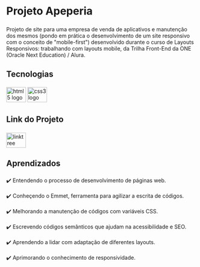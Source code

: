 <h1 align="left">Projeto Apeperia</h1>

###

<p align="left">Projeto de site para uma empresa de venda de aplicativos e manutenção dos mesmos (pondo em prática o desenvolvimento de um site responsivo com o conceito de "mobile-first") desenvolvido durante o curso de Layouts Responsivos: trabalhando com layouts mobile, da Trilha Front-End da ONE (Oracle Next Education) / Alura.</p>

###

<h2 align="left">Tecnologias</h2>

###

<div align="left">
  <img src="https://cdn.jsdelivr.net/gh/devicons/devicon/icons/html5/html5-original.svg" height="40" width="52" alt="html5 logo"  />
  <img src="https://cdn.jsdelivr.net/gh/devicons/devicon/icons/css3/css3-original.svg" height="40" width="52" alt="css3 logo"  />
</div>

###

<h2 align="left">Link do Projeto</h2>

###

<div align="left">
  <a href="https://eversonvieiradelima.github.io/Apeperia/" target="_blank">
    <img src="https://cdn-icons-png.flaticon.com/512/455/455893.png" width="52" height="40" alt="linktree logo"  />
  </a>
</div>

###

<h2 align="left">Aprendizados</h2>

###

<p align="left">✔️ Entendendo o processo de desenvolvimento de páginas web.<br><br>✔️ Conheçendo o Emmet, ferramenta para agilizar a escrita de códigos.<br><br>✔️ Melhorando a manutenção de códigos com variáveis CSS.<br><br>✔️ Escrevendo códigos semânticos que ajudam na acessibilidade e SEO.<br><br>✔️ Aprendendo a lidar com adaptação de diferentes layouts.<br><br>✔️ Aprimorando o conhecimento de responsividade.</p>

###
